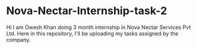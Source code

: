# Nova-Nectar-Internship-task-2
Hi I am Owesh Khan doing 3 month internship in Nova Nectar Services Pvt Ltd. Here in this repository, I'll be uploading my tasks assigned by the company.

